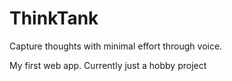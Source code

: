 # ThinkTank
Capture thoughts with minimal effort through voice.

My first web app. Currently just a hobby project
